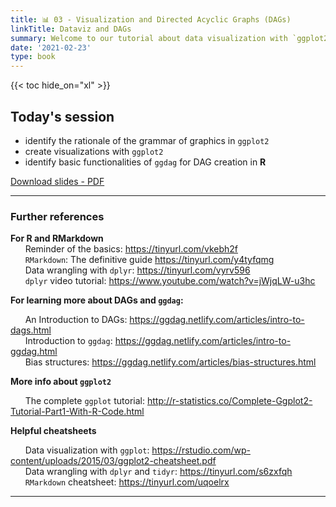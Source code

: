 ```yaml
---
title: 📊 03 - Visualization and Directed Acyclic Graphs (DAGs)
linkTitle: Dataviz and DAGs
summary: Welcome to our tutorial about data visualization with `ggplot2` and DAGs
date: '2021-02-23'
type: book
---
```



{{< toc hide_on="xl" >}}

## Today's session

* identify the rationale of the grammar of graphics in `ggplot2`
* create visualizations with `ggplot2`
* identify basic functionalities of `ggdag` for DAG creation in **R**

<a class="btn btn-success" href="w3_causal_graphs.pdf" role="button" target="_blank">Download slides - PDF</a>


---

### Further references

**For R and RMarkdown** <br>
&nbsp;&nbsp;&nbsp;&nbsp;&nbsp;&nbsp;Reminder of the basics: https://tinyurl.com/vkebh2f <br>
&nbsp;&nbsp;&nbsp;&nbsp;&nbsp;&nbsp;`RMarkdown`: The definitive guide https://tinyurl.com/y4tyfqmg <br>
&nbsp;&nbsp;&nbsp;&nbsp;&nbsp;&nbsp;Data wrangling with `dplyr`: https://tinyurl.com/vyrv596 <br>
&nbsp;&nbsp;&nbsp;&nbsp;&nbsp;&nbsp;`dplyr` video tutorial: https://www.youtube.com/watch?v=jWjqLW-u3hc <p>

**For learning more about DAGs and `ggdag`:** <p>
&nbsp;&nbsp;&nbsp;&nbsp;&nbsp;&nbsp;An Introduction to DAGs: https://ggdag.netlify.com/articles/intro-to-dags.html <br>
&nbsp;&nbsp;&nbsp;&nbsp;&nbsp;&nbsp;Introduction to `ggdag`: https://ggdag.netlify.com/articles/intro-to-ggdag.html <br>
&nbsp;&nbsp;&nbsp;&nbsp;&nbsp;&nbsp;Bias structures: https://ggdag.netlify.com/articles/bias-structures.html <br>
  
**More info about `ggplot2`**<p>
&nbsp;&nbsp;&nbsp;&nbsp;&nbsp;&nbsp;The complete `ggplot` tutorial: http://r-statistics.co/Complete-Ggplot2-Tutorial-Part1-With-R-Code.html <p>

**Helpful cheatsheets** <p>
&nbsp;&nbsp;&nbsp;&nbsp;&nbsp;&nbsp;Data visualization with `ggplot`: https://rstudio.com/wp-content/uploads/2015/03/ggplot2-cheatsheet.pdf <br>
&nbsp;&nbsp;&nbsp;&nbsp;&nbsp;&nbsp;Data wrangling with `dplyr` and `tidyr`: https://tinyurl.com/s6zxfqh <br>
&nbsp;&nbsp;&nbsp;&nbsp;&nbsp;&nbsp;`RMarkdown` cheatsheet: https://tinyurl.com/uqoelrx <p>


---

<!--
## Meet your instructors


{{< mention "lisa" >}} & {{< mention "sebastian" >}}


## Courses in this program

{{< list_children >}}

{{< figure src="featured.jpg" >}}

{{< callout note >}}
The parameter $\mu$ is the mean or expectation of the distribution.
$\sigma$ is its standard deviation.
The variance of the distribution is $\sigma^{2}$.
{{< /callout >}}
-->
